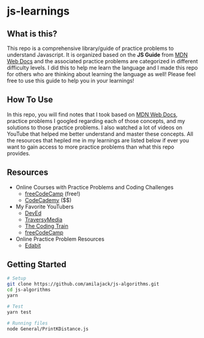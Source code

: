 js-learnings
============
## What is this?
This repo is a comprehensive library/guide of practice problems to understand Javascript. It is organized based on the **JS Guide** from [MDN Web Docs](https://developer.mozilla.org/en-US/docs/Web/JavaScript/Guide) and the associated practice problems are categorized in different difficulty levels. I did this to help me learn the language and I made this repo for others who are thinking about learning the language as well! Please feel free to use this guide to help you in your learnings!

## How To Use
In this repo, you will find notes that I took based on [MDN Web Docs](https://developer.mozilla.org/en-US/docs/Web/JavaScript/Guide), practice problems I googled regarding each of those concepts, and my solutions to those practice problems. I also watched a lot of videos on YouTube that helped me better understand and master these concepts. All the resources that hepled me in my learnings are listed below if ever you want to gain access to more practice problems than what this repo provides. 

## Resources
- Online Courses with Practice Problems and Coding Challenges
  - [freeCodeCamp](https://www.freecodecamp.org/) (free!)
  - [CodeCademy](https://www.codecademy.com/) ($$) 
- My Favorite YouTubers
  - [DevEd](https://www.youtube.com/Deved)
  - [TraversyMedia](https://www.youtube.com/traversymedia)
  - [The Coding Train](https://www.youtube.com/user/shiffman)
  - [freeCodeCamp](https://www.youtube.com/channel/UC8butISFwT-Wl7EV0hUK0BQ)
- Online Practice Problem Resources 
  - [Edabit](https://edabit.com/challenges)

## Getting Started

```bash
# Setup
git clone https://github.com/amilajack/js-algorithms.git
cd js-algorithms
yarn

# Test
yarn test

# Running files
node General/PrintKDistance.js
```
